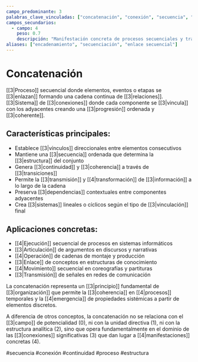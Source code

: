 ```yaml
---
campo_predominante: 3
palabras_clave_vinculadas: ["concatenación", "conexión", "secuencia", "enlace", "vínculo"]
campos_secundarios:
  - campo: 4
    peso: 0.7
    descripción: "Manifestación concreta de procesos secuenciales y transformaciones"
aliases: ["encadenamiento", "secuenciación", "enlace secuencial"]
---
```

# Concatenación

[[3|Proceso]] secuencial donde elementos, eventos o etapas se [[3|enlazan]] formando una cadena continua de [[3|relaciones]]. [[3|Sistema]] de [[3|conexiones]] donde cada componente se [[3|vincula]] con los adyacentes creando una [[3|progresión]] ordenada y [[3|coherente]].

## Características principales:

- Establece [[3|vínculos]] direccionales entre elementos consecutivos
- Mantiene una [[3|secuencia]] ordenada que determina la [[3|estructura]] del conjunto
- Genera [[3|continuidad]] y [[3|coherencia]] a través de [[3|transiciones]]
- Permite la [[3|transmisión]] y [[4|transformación]] de [[3|información]] a lo largo de la cadena
- Preserva [[3|dependencias]] contextuales entre componentes adyacentes
- Crea [[3|sistemas]] lineales o cíclicos según el tipo de [[3|vinculación]] final

## Aplicaciones concretas:

- [[4|Ejecución]] secuencial de procesos en sistemas informáticos
- [[3|Articulación]] de argumentos en discursos y narrativas
- [[4|Operación]] de cadenas de montaje y producción
- [[3|Enlace]] de conceptos en estructuras de conocimiento
- [[4|Movimiento]] secuencial en coreografías y partituras
- [[3|Transmisión]] de señales en redes de comunicación

La concatenación representa un [[3|principio]] fundamental de [[3|organización]] que permite la [[3|coherencia]] en [[4|procesos]] temporales y la [[4|emergencia]] de propiedades sistémicas a partir de elementos discretos.

A diferencia de otros conceptos, la concatenación no se relaciona con el [[3|campo]] de potencialidad (0), ni con la unidad directiva (1), ni con la estructura analítica (2), sino que opera fundamentalmente en el dominio de las [[3|conexiones]] significativas (3) que dan lugar a [[4|manifestaciones]] concretas (4).

#secuencia #conexión #continuidad #proceso #estructura
